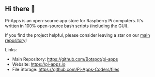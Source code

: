 ## Hi there 👋

Pi-Apps is an open-source app store for Raspberry Pi computers. It's written in 100% open-source bash scripts (including the GUI).

If you find the project helpful, please consider leaving a star on our [main repository](https://github.com/Botspot/pi-apps/)!

Links:
- Main Repository: https://github.com/Botspot/pi-apps
- Website: https://pi-apps.io
- File Storage: https://github.com/Pi-Apps-Coders/files
